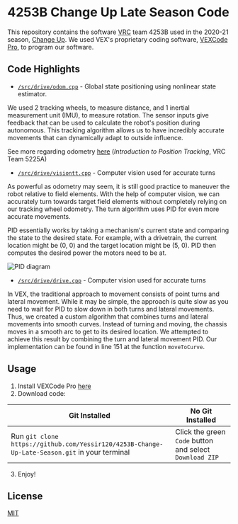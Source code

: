 # 4253B Change Up Late Season Code

This repository contains the software [VRC](https://www.vexrobotics.com/v5/competition/vrc-current-game) team 4253B used in the 2020-21 season, [Change Up](https://www.youtube.com/watch?v=Hxs0q9UoMDQ). We used VEX's proprietary coding software, [VEXCode Pro](https://www.vexrobotics.com/vexcode/pro-v5), to program our software. 

## Code Highlights

* [`/src/drive/odom.cpp`](src/drive/odom.cpp) - Global state positioning using nonlinear state estimator. 

We used 2 tracking wheels, to measure distance, and 1 inertial measurement unit (IMU), to measure rotation. The sensor inputs give feedback that can be used to calculate the robot's position during autonomous. This tracking algorithm allows us to have incredibly accurate movements that can dynamically adapt to outside influence. 

See more regarding odometry [here](http://thepilons.ca/wp-content/uploads/2018/10/Tracking.pdf) (*Introduction to Position Tracking*, VRC Team 5225A)

* [`/src/drive/visiontt.cpp`](src/drive/visiontt.cpp) - Computer vision used for accurate turns

As powerful as odometry may seem, it is still good practice to maneuver the robot relative to field elements. With the help of computer vision, we can accurately turn towards target field elements without completely relying on our tracking wheel odometry. The turn algorithm uses PID for even more accurate movements. 

PID essentially works by taking a mechanism's current state and comparing the state to the desired state. For example, with a drivetrain, the current location might be (0, 0) and the target location might be (5, 0). PID then computes the desired power the motors need to be at. 

![PID diagram](https://upload.wikimedia.org/wikipedia/commons/thumb/4/40/Pid-feedback-nct-int-correct.png/1200px-Pid-feedback-nct-int-correct.png)

* [`/src/drive/drive.cpp`](src/drive/drive.cpp) - Computer vision used for accurate turns

In VEX, the traditional approach to movement consists of point turns and lateral movement. While it may be simple, the approach is quite slow as you need to wait for PID to slow down in both turns and lateral movements. Thus, we created a custom algorithm that combines turns and lateral movements into smooth curves. Instead of turning and moving, the chassis moves in a smooth arc to get to its desired location. We attempted to achieve this result by combining the turn and lateral movement PID. Our implementation can be found in line 151 at the function ``moveToCurve``. 

## Usage

1. Install VEXCode Pro [here](https://www.vexrobotics.com/vexcode/pro-v5)
2. Download code: 

| Git Installed | No Git Installed |
|---|---|
| Run ``git clone https://github.com/Yessir120/4253B-Change-Up-Late-Season.git`` in your terminal | Click the green ``Code`` button and select ``Download ZIP`` |
3. Enjoy!

## License
[MIT](https://choosealicense.com/licenses/mit/)
